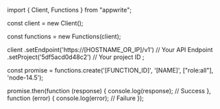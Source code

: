 import { Client, Functions } from "appwrite";

const client = new Client();

const functions = new Functions(client);

client
    .setEndpoint('https://[HOSTNAME_OR_IP]/v1') // Your API Endpoint
    .setProject('5df5acd0d48c2') // Your project ID
;

const promise = functions.create('[FUNCTION_ID]', '[NAME]', ["role:all"], 'node-14.5');

promise.then(function (response) {
    console.log(response); // Success
}, function (error) {
    console.log(error); // Failure
});